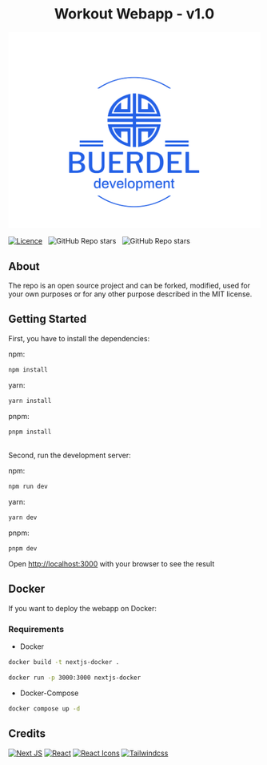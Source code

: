 <h1 align="center">
    Workout Webapp - v1.0
</h1>

<div align="center">
    <img src="./public/images/logo-no-background.svg"/>
</div>

[![Licence](https://img.shields.io/badge/License-MIT-blue.svg?color=blue&style=for-the-badge)](./LICENSE) &nbsp;
![GitHub Repo stars](https://img.shields.io/github/stars/LostWhiteHat/portfolio?color=red&logo=github&style=for-the-badge) &nbsp;
![GitHub Repo stars](https://img.shields.io/github/forks/LostWhiteHat/portfolio?color=red&logo=github&style=for-the-badge) &nbsp;

## About

The repo is an open source project and can be forked, modified, used for your own purposes or for any other purpose described in the MIT license.

## Getting Started

First, you have to install the dependencies:

npm:

```bash
npm install
```

yarn:

```bash
yarn install
```

pnpm:

```bash
pnpm install
```

\
Second, run the development server:

npm:

```bash
npm run dev
```

yarn:

```bash
yarn dev
```

pnpm:

```bash
pnpm dev
```

Open [http://localhost:3000](http://localhost:3000) with your browser to see the result

## Docker

If you want to deploy the webapp on Docker:

### Requirements

- Docker

```bash
docker build -t nextjs-docker .
```

```bash
docker run -p 3000:3000 nextjs-docker
```

- Docker-Compose

```bash
docker compose up -d
```

## Credits

[![Next JS](https://img.shields.io/badge/Next-black?style=for-the-badge&logo=next.js&logoColor=white)](https://github.com/vercel/next.js/)
[![React](https://img.shields.io/badge/react-%2320232a.svg?style=for-the-badge&logo=react&logoColor=%2361DAFB)](https://github.com/facebook/react)
[![React Icons](https://img.shields.io/badge/React%20Icons-red?style=for-the-badge&logo=react&logoColor=black)](https://github.com/react-icons/react-icons)
[![Tailwindcss](https://img.shields.io/badge/Tailwindcss-blue?style=for-the-badge&logo=tailwindcss&logoColor=marine)](https://github.com/tailwindlabs/tailwindcss)
